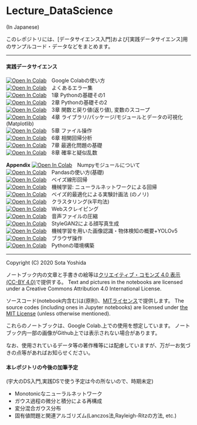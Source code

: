 # Lecture_DataScience

(In Japanese)

このレポジトリには、[データサイエンス入門]および[実践データサイエンス]用のサンプルコード・データなどをまとめます。

***
#### 実践データサイエンス
[![Open In Colab](https://colab.research.google.com/assets/colab-badge.svg)](https://colab.research.google.com/github/SotaYoshida/Lecture_DataScience/blob/2021/GoogleColabの使い方.ipynb)　Google Colabの使い方  
[![Open In Colab](https://colab.research.google.com/assets/colab-badge.svg)](https://colab.research.google.com/github/SotaYoshida/Lecture_DataScience/blob/2021/notebooks/Python_misc_Error.ipynb)　よくあるエラー集  
[![Open In Colab](https://colab.research.google.com/assets/colab-badge.svg)](https://colab.research.google.com/github/SotaYoshida/Lecture_DataScience/blob/2021/notebooks/Python_chapter1_Introduction.ipynb)　1章 Pythonの基礎その1  
[![Open In Colab](https://colab.research.google.com/assets/colab-badge.svg)](https://colab.research.google.com/github/SotaYoshida/Lecture_DataScience/blob/2021/notebooks/Python_chapter2_ListLoop.ipynb)　2章 Pythonの基礎その2  
[![Open In Colab](https://colab.research.google.com/assets/colab-badge.svg)](https://colab.research.google.com/github/SotaYoshida/Lecture_DataScience/blob/2021/notebooks/Python_chapter3_Function.ipynb)　3章 関数と戻り値(返り値), 変数のスコープ  
[![Open In Colab](https://colab.research.google.com/assets/colab-badge.svg)](https://colab.research.google.com/github/SotaYoshida/Lecture_DataScience/blob/2021/notebooks/Python_chapter4_Matplotlib.ipynb)　4章 ライブラリ/パッケージ/モジュールとデータの可視化(Matplotlib)  
[![Open In Colab](https://colab.research.google.com/assets/colab-badge.svg)](https://colab.research.google.com/github/SotaYoshida/Lecture_DataScience/blob/2021/notebooks/Python_chapter5_handling_files.ipynb)　5章 ファイル操作  
[![Open In Colab](https://colab.research.google.com/assets/colab-badge.svg)](https://colab.research.google.com/github/SotaYoshida/Lecture_DataScience/blob/2021/notebooks/Python_chapter6_Regression.ipynb)　6章 相関回帰分析  
[![Open In Colab](https://colab.research.google.com/assets/colab-badge.svg)](https://colab.research.google.com/github/SotaYoshida/Lecture_DataScience/blob/2021/notebooks/Python_chapter7_Optimization.ipynb)　7章 最適化問題の基礎  
[![Open In Colab](https://colab.research.google.com/assets/colab-badge.svg)](https://colab.research.google.com/github/SotaYoshida/Lecture_DataScience/blob/2021/notebooks/Python_chapter8_Probability.ipynb)　8章 確率と疑似乱数  

**Appendix**
[![Open In Colab](https://colab.research.google.com/assets/colab-badge.svg)](https://colab.research.google.com/github/SotaYoshida/Lecture_DataScience/blob/2021/notebooks/Python_misc_numpy.ipynb)　Numpyモジュールについて  
[![Open In Colab](https://colab.research.google.com/assets/colab-badge.svg)](https://colab.research.google.com/github/SotaYoshida/Lecture_DataScience/blob/2021/notebooks/Python_misc_Pandas.ipynb)　Pandasの使い方(基礎)  
[![Open In Colab](https://colab.research.google.com/assets/colab-badge.svg)](https://colab.research.google.com/github/SotaYoshida/Lecture_DataScience/blob/2021/notebooks/Python_chapter_Bayesian_linear_regression.ipynb)　ベイズ線形回帰  
[![Open In Colab](https://colab.research.google.com/assets/colab-badge.svg)](https://colab.research.google.com/github/SotaYoshida/Lecture_DataScience/blob/2021/notebooks/Python_chapter_ArtificialNeuralNetwork.ipynb)　機械学習: ニューラルネットワークによる回帰  
[![Open In Colab](https://colab.research.google.com/assets/colab-badge.svg)](https://colab.research.google.com/github/SotaYoshida/Lecture_DataScience/blob/2021/notebooks/Python_chapter_BayesianOptimization.ipynb)　ベイズ的最適化による実験計画法 (のノリ)  
[![Open In Colab](https://colab.research.google.com/assets/colab-badge.svg)](https://colab.research.google.com/github/SotaYoshida/Lecture_DataScience/blob/2021/notebooks/Python_chapter_Clustering.ipynb)　クラスタリング(k平均法)  
[![Open In Colab](https://colab.research.google.com/assets/colab-badge.svg)](https://colab.research.google.com/github/SotaYoshida/Lecture_DataScience/blob/2021/notebooks/Python_chapter_WebScraping.ipynb)　Webスクレイピング  
[![Open In Colab](https://colab.research.google.com/assets/colab-badge.svg)](https://colab.research.google.com/github/SotaYoshida/Lecture_DataScience/blob/2021/notebooks/Python_misc_ResizeAudio.ipynb)　音声ファイルの圧縮  
[![Open In Colab](https://colab.research.google.com/assets/colab-badge.svg)](https://colab.research.google.com/github/SotaYoshida/Lecture_DataScience/blob/2021/notebooks/Python_misc_StyleGAN2.ipynb)　StyleGAN2による顔写真生成  
[![Open In Colab](https://colab.research.google.com/assets/colab-badge.svg)](https://colab.research.google.com/github/SotaYoshida/Lecture_DataScience/blob/2021/notebooks/Python_misc_ObjectDetection.ipynb)　機械学習を用いた画像認識・物体検知の概要+YOLOv5  
[![Open In Colab](https://colab.research.google.com/assets/colab-badge.svg)](https://colab.research.google.com/github/SotaYoshida/Lecture_DataScience/blob/2021/notebooks/Python_misc_BrowserOperation.ipynb)　ブラウザ操作  
[![Open In Colab](https://colab.research.google.com/assets/colab-badge.svg)](https://colab.research.google.com/github/SotaYoshida/Lecture_DataScience/blob/2021/notebooks/Python_misc_python_environment.ipynb)　Pythonの環境構築  
***

Copyright (C) 2020 Sota Yoshida

ノートブック内の文章と手書きの絵等は[クリエイティブ・コモンズ 4.0 表示](https://creativecommons.org/licenses/by/4.0/deed.ja) [(CC-BY 4.0)](https://creativecommons.org/licenses/by/4.0/deed.en)で提供する。
Text and pictures in the notebooks are licensed under a Creative Commons Attribution 4.0 International License.

ソースコード(notebook内含む)は(原則)、[MITライセンス](https://opensource.org/licenses/MIT)で提供します。
The source codes (including ones in Jupyter notebooks) are licensed under [the MIT License](https://opensource.org/licenses/MIT) (unless otherwise mentioned).

これらのノートブックは、Google Colab.上での使用を想定しています。
ノートブック内一部の画像がGithub上では表示されない場合があります。

なお、使用されているデータ等の著作権等には配慮していますが、万が一お気づきの点等があればお知らせください。


####  本レポジトリの今後の加筆予定
(宇大のDS入門,実践DSで使う予定は今の所ないので、時期未定)
* Monotonicなニューラルネットワーク
* ガウス過程の微分と積分による再構成
* 変分混合ガウス分布
* 固有値問題と関連アルゴリズム(Lanczos法,Rayleigh-Ritzの方法, etc.)
